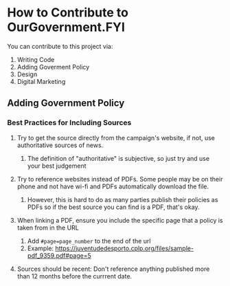 # How to Contribute to OurGovernment.FYI

You can contribute to this project via:

1. Writing Code
1. Adding Goverment Policy
1. Design
1. Digital Marketing

## Adding Government Policy

### Best Practices for Including Sources

1. Try to get the source directly from the campaign's website, if not, use authoritative sources of news.
    1. The definition of "authoritative" is subjective, so just try and use your best judgement

1. Try to reference websites instead of PDFs. Some people may be on their phone and not have wi-fi and PDFs automatically download the file.
    1. However, this is hard to do as many parties publish their policies as PDFs so if the best source you can find is a PDF, that's okay.

1. When linking a PDF, ensure you include the specific page that a policy is taken from in the URL
    1. Add `#page=page_number` to the end of the url
    1. Example: https://juventudedesporto.cplp.org/files/sample-pdf_9359.pdf#page=5

1. Sources should be recent: Don't reference anything published more than 12 months before the currrent date.